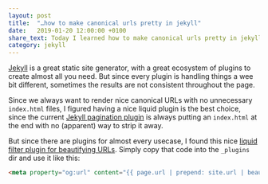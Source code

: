 ```yaml
---
layout: post
title:  "…how to make canonical urls pretty in jekyll"
date:   2019-01-20 12:00:00 +0100
share_text: Today I learned how to make canonical urls pretty in jekyll
category: jekyll
---
```

[Jekyll][jekyll] is a great static site generator, with a great ecosystem of plugins to create almost all you need. But since every plugin is handling things a wee bit different, sometimes the results are not consistent throughout the page.

Since we always want to render nice canonical URLs with no unnecessary `index.html` files, I figured having a nice liquid plugin is the best choice, since the current [Jekyll pagination plugin][jekyll-paginate-v2] is always putting an `index.html` at the end with no (apparent) way to strip it away.

But since there are plugins for almost every usecase, I found this nice [liquid filter plugin for beautifying URLs][jekyll-beautify-urls]. Simply copy that code into the `_plugins` dir and use it like this:

```html
<meta property="og:url" content="{{ page.url | prepend: site.url | beautify_url }}" />
```

[jekyll]: https://jekyllrb.com/
[jekyll-paginate-v2]: https://github.com/sverrirs/jekyll-paginate-v2/
[jekyll-beautify-urls]: https://biosphere.cc/software-engineering/jekyll-beautify-urls/
